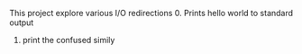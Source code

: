 This project explore various I/O redirections
0. Prints hello world to standard output
1. print the confused simily 
